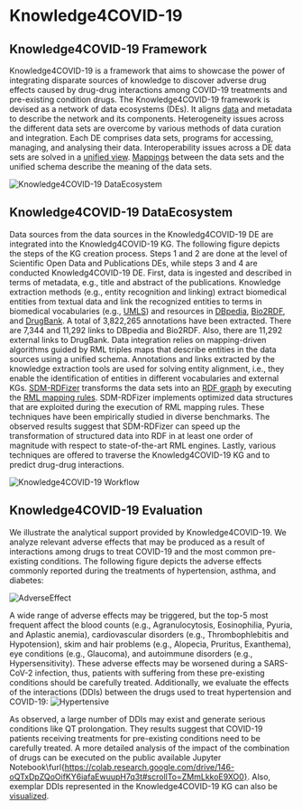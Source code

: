 # Knowledge4COVID-19

## Knowledge4COVID-19 Framework
Knowledge4COVID-19 is a framework that aims to showcase the power of integrating disparate sources of knowledge to discover adverse drug effects caused by drug-drug interactions among COVID-19 treatments and pre-existing condition drugs. The Knowledge4COVID-19 framework is devised as a network of data ecosystems (DEs). It aligns [data](https://tib.eu/cloud/s/DqBEep8R9bAj4EK) and metadata to describe the network and its components. Heterogeneity issues across the different data sets are overcome by various methods of data curation and integration. Each DE comprises data sets, programs for accessing, managing, and analysing their data. Interoperability issues across a DE data sets are solved in a [unified view](https://github.com/SDM-TIB/Knowledge4COVID-19/blob/main/KGC-DIS/K4Covid-19UnifiedSchema.ttl). [Mappings](https://github.com/SDM-TIB/Knowledge4COVID-19/tree/main/KGC-DIS/CSV2RDF-RMLMappingRules) between the data sets and the unified schema describe the meaning of the data sets.

![Knowledge4COVID-19 DataEcosystem](https://github.com/SDM-TIB/Knowledge4COVID-19/blob/main/images/K4COVID-19DE.png "Knowledge4COVID-19 DE")

## Knowledge4COVID-19 DataEcosystem
Data sources from the data sources in the Knowledg4COVID-19 DE are integrated into the Knowledg4COVID-19 KG. The following figure depicts the steps of the KG creation process. Steps 1 and 2 are done at the level of Scientific Open Data and Publications DEs, while steps 3 and 4 are conducted Knowledg4COVID-19 DE. First, data is ingested and described in terms of metadata, e.g., title and abstract of the publications. Knowledge extraction methods (e.g., entity recognition and linking) extract biomedical entities from textual data and link the recognized entities to terms in biomedical vocabularies (e.g., [UMLS](https://www.nlm.nih.gov/research/umls/index.html)) and resources in [DBpedia](https://www.dbpedia.org/), [Bio2RDF](https://bio2rdf.org/), and [DrugBank](https://go.drugbank.com/). A total of 3,822,265 annotations have been extracted. There are 7,344 and 11,292 links to DBpedia and Bio2RDF. Also, there are 11,292 external links to DrugBank. Data integration relies on mapping-driven algorithms guided by RML triples maps that describe entities in the data sources using a unified schema. Annotations and links extracted by the knowledge extraction tools are used for solving entity alignment, i.e., they enable the identification of entities in different vocabularies and external KGs. [SDM-RDFizer](https://github.com/SDM-TIB/SDM-RDFizer) transforms the data sets into an [RDF graph](https://labs.tib.eu/sdm/covid19kg/sparql) by executing the [RML mapping rules](https://github.com/SDM-TIB/Knowledge4COVID-19/tree/main/KGC-DIS/CSV2RDF-RMLMappingRules). SDM-RDFizer implements optimized data structures that are exploited during the execution of RML mapping rules. These techniques have been empirically studied in diverse benchmarks. The observed results suggest that SDM-RDFizer can speed up the transformation of structured data into RDF in at least one order of magnitude with respect to state-of-the-art RML engines. Lastly, various techniques are offered to traverse the Knowledg4COVID-19 KG and to predict drug-drug interactions.

![Knowledge4COVID-19 Workflow](https://github.com/SDM-TIB/Knowledge4COVID-19/blob/main/images/GeneralCOVID-19KG.jpg "Knowledge4COVID-19 Workflow")

## Knowledge4COVID-19 Evaluation
We illustrate the analytical support provided by Knowledge4COVID-19. We analyze relevant adverse effects that may be produced as a result of interactions among drugs to treat COVID-19 and the most common pre-existing conditions. The following figure depicts the adverse effects commonly reported during the treatments of hypertension, asthma, and diabetes: 

![AdverseEffect](https://github.com/SDM-TIB/Knowledge4COVID-19/blob/main/images/adverseEffectPerComorbidity.png "AdverseEffect")

A wide range of adverse effects may be triggered, but the top-5 most frequent affect the blood counts (e.g., Agranulocytosis, Eosinophilia, Pyuria, and Aplastic anemia), cardiovascular disorders (e.g., Thrombophlebitis and Hypotension), skim and hair problems (e.g., Alopecia, Pruritus, Exanthema), eye conditions (e.g., Glaucoma), and autoimmune disorders (e.g., Hypersensitivity). These adverse effects may be worsened during a SARS-CoV-2 infection, thus, patients with suffering from these pre-existing conditions should be carefully treated. 
Additionally, we evaluate the effects of the interactions (DDIs) between the drugs used to treat hypertension and COVID-19:
![Hypertensive](https://github.com/SDM-TIB/Knowledge4COVID-19/blob/main/images/Hypertensive.png "Hypertensive")

As observed, a large number of DDIs may exist and generate serious conditions like QT prolongation. They results suggest that COVID-19 patients receiving treatments for pre-existing conditions need to be carefully treated. A more detailed analysis of the impact of the combination of drugs can be executed on the public available Jupyter Notebook\furl{https://colab.research.google.com/drive/146-oQTxDpZQoOifKY6iafaEwuupH7q3t#scrollTo=ZMmLkkoE9XO0}. Also, exemplar DDIs represented in the Knowledge4COVID-19 KG can also be [visualized](https://youtu.be/7YsTYJzRfR0). 
